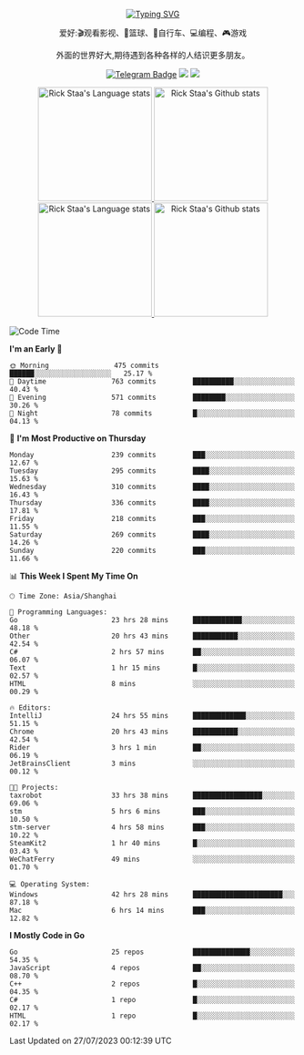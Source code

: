 <div align="center"> 

[![Typing SVG](https://readme-typing-svg.herokuapp.com?size=25&duration=2500&color=eeeeee&vCenter=true&width=200&height=40&lines=Hi+there+%F0%9F%91%8B%F0%9F%8F%BB;I'm+DanBai)](https://git.io/typing-svg)

爱好:🎬观看影视、🏀篮球、🚴自行车、💻编程、🎮游戏

外面的世界好大,期待遇到各种各样的人结识更多朋友。

[![Telegram Badge](https://img.shields.io/badge/-Telegram-blue?style=flat&logo=Telegram&logoColor=white)](https://t.me/danbai9420) 
[![](https://img.shields.io/badge/-Blog-brightgreen?style=flat&logo=Blogger&logoColor=white)](https://p00q.cn)
[![](https://img.shields.io/badge/-Email-red?style=flat&logo=Mail.Ru&logoColor=white)](mailto:danbai@88.com)
</div>

<!-- Light Mode -->
<div align="center"> 
<a href="https://github.com/anuraghazra/github-readme-stats#gh-light-mode-only">
<img height=200 src="https://github-readme-stats.vercel.app/api/top-langs/?username=danbai225&layout=compact&langs_count=10&hide_border=1&role=OWNER,COLLABORATOR#gh-light-mode-only" alt="Rick Staa's Language stats" />
</a>
<a href="https://github.com/anuraghazra/github-readme-stats#gh-light-mode-only">
<img height=200 src="https://github-readme-stats.vercel.app/api?username=danbai225&show_icons=true&count_private=true&line_height=28&hide_border=1&include_all_commits=true&card_width=450&role=OWNER,COLLABORATOR&exclude_repo=github-readme-stats#gh-light-mode-only" alt="Rick Staa's Github stats" />
</a>
</div>

<!-- Dark Mode -->
<div align="center"> 
<a href="https://github.com/anuraghazra/github-readme-stats#gh-dark-mode-only">
<img height=200 src="https://github-readme-stats.vercel.app/api/top-langs/?username=danbai225&layout=compact&langs_count=10&hide_border=1&role=OWNER,COLLABORATOR&theme=github_dark#gh-dark-mode-only" alt="Rick Staa's Language stats" />
</a>
<a href="https://github.com/anuraghazra/github-readme-stats#gh-dark-mode-only">
<img height=200 src="https://github-readme-stats.vercel.app/api?username=danbai225&show_icons=true&count_private=true&line_height=28&hide_border=1&include_all_commits=true&card_width=450&role=OWNER,COLLABORATOR&exclude_repo=github-readme-stats&theme=github_dark#gh-dark-mode-only" alt="Rick Staa's Github stats" />
</a>
</div>

<!--START_SECTION:waka-->
![Code Time](http://img.shields.io/badge/Code%20Time-704%20hrs%2056%20mins-blue)

**I'm an Early 🐤** 

```text
🌞 Morning                475 commits         ██████░░░░░░░░░░░░░░░░░░░   25.17 % 
🌆 Daytime                763 commits         ██████████░░░░░░░░░░░░░░░   40.43 % 
🌃 Evening                571 commits         ████████░░░░░░░░░░░░░░░░░   30.26 % 
🌙 Night                  78 commits          █░░░░░░░░░░░░░░░░░░░░░░░░   04.13 % 
```
📅 **I'm Most Productive on Thursday** 

```text
Monday                   239 commits         ███░░░░░░░░░░░░░░░░░░░░░░   12.67 % 
Tuesday                  295 commits         ████░░░░░░░░░░░░░░░░░░░░░   15.63 % 
Wednesday                310 commits         ████░░░░░░░░░░░░░░░░░░░░░   16.43 % 
Thursday                 336 commits         ████░░░░░░░░░░░░░░░░░░░░░   17.81 % 
Friday                   218 commits         ███░░░░░░░░░░░░░░░░░░░░░░   11.55 % 
Saturday                 269 commits         ████░░░░░░░░░░░░░░░░░░░░░   14.26 % 
Sunday                   220 commits         ███░░░░░░░░░░░░░░░░░░░░░░   11.66 % 
```


📊 **This Week I Spent My Time On** 

```text
🕑︎ Time Zone: Asia/Shanghai

💬 Programming Languages: 
Go                       23 hrs 28 mins      ████████████░░░░░░░░░░░░░   48.18 % 
Other                    20 hrs 43 mins      ███████████░░░░░░░░░░░░░░   42.54 % 
C#                       2 hrs 57 mins       ██░░░░░░░░░░░░░░░░░░░░░░░   06.07 % 
Text                     1 hr 15 mins        █░░░░░░░░░░░░░░░░░░░░░░░░   02.57 % 
HTML                     8 mins              ░░░░░░░░░░░░░░░░░░░░░░░░░   00.29 % 

🔥 Editors: 
IntelliJ                 24 hrs 55 mins      █████████████░░░░░░░░░░░░   51.15 % 
Chrome                   20 hrs 43 mins      ███████████░░░░░░░░░░░░░░   42.54 % 
Rider                    3 hrs 1 min         ██░░░░░░░░░░░░░░░░░░░░░░░   06.19 % 
JetBrainsClient          3 mins              ░░░░░░░░░░░░░░░░░░░░░░░░░   00.12 % 

🐱‍💻 Projects: 
taxrobot                 33 hrs 38 mins      █████████████████░░░░░░░░   69.06 % 
stm                      5 hrs 6 mins        ███░░░░░░░░░░░░░░░░░░░░░░   10.50 % 
stm-server               4 hrs 58 mins       ███░░░░░░░░░░░░░░░░░░░░░░   10.22 % 
SteamKit2                1 hr 40 mins        █░░░░░░░░░░░░░░░░░░░░░░░░   03.43 % 
WeChatFerry              49 mins             ░░░░░░░░░░░░░░░░░░░░░░░░░   01.70 % 

💻 Operating System: 
Windows                  42 hrs 28 mins      ██████████████████████░░░   87.18 % 
Mac                      6 hrs 14 mins       ███░░░░░░░░░░░░░░░░░░░░░░   12.82 % 
```

**I Mostly Code in Go** 

```text
Go                       25 repos            ██████████████░░░░░░░░░░░   54.35 % 
JavaScript               4 repos             ██░░░░░░░░░░░░░░░░░░░░░░░   08.70 % 
C++                      2 repos             █░░░░░░░░░░░░░░░░░░░░░░░░   04.35 % 
C#                       1 repo              █░░░░░░░░░░░░░░░░░░░░░░░░   02.17 % 
HTML                     1 repo              █░░░░░░░░░░░░░░░░░░░░░░░░   02.17 % 
```




 Last Updated on 27/07/2023 00:12:39 UTC
<!--END_SECTION:waka-->
